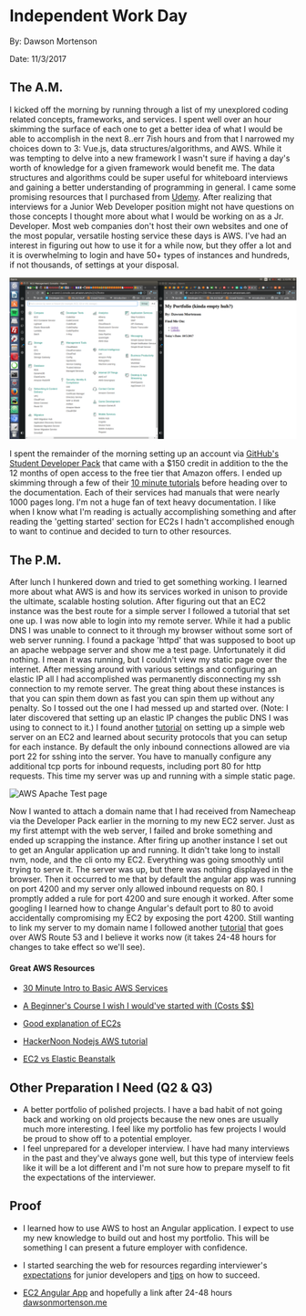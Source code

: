 Independent Work Day
======
By: Dawson Mortenson

Date: 11/3/2017

The A.M.
------
I kicked off the morning by running through a list of my unexplored coding related concepts, frameworks, and services. I spent well over an hour skimming the surface of each one to get a better idea of what I would be able to accomplish in the next 8..err 7ish hours and from that I narrowed my choices down to 3: Vue.js, data structures/algorithms, and AWS. While it was tempting to delve into a new framework I wasn't sure if having a day's worth of knowledge for a given framework would benefit me. The data structures and algorithms could be super useful for whiteboard interviews and gaining a better understanding of programming in general. I came some promising resources that I purchased from [Udemy]("https://www.udemy.com/learning-data-structures-in-javascript-from-scratch/"). After realizing that interviews for a Junior Web Developer position might not have questions on those concepts I thought more about what I would be working on as a Jr. Developer. Most web companies don't host their own websites and one of the most popular, versatile hosting service these days is AWS. I've had an interest in figuring out how to use it for a while now, but they offer a lot and it is overwhelming to login and have 50+ types of instances and hundreds, if not thousands, of settings at your disposal.

![SOOO many choices](screenshots/aws-1.png?raw=true "The many, many options you have for firing up AWS services.")

I spent the remainder of the morning setting up an account via [GitHub's Student Developer Pack]("https://education.github.com/pack") that came with a $150 credit in addition to the the 12 months of open access to the free tier that Amazon offers. I ended up skimming through a few of their [10 minute tutorials]("https://aws.amazon.com/getting-started/tutorials/") before heading over to the documentation. Each of their services had manuals that were nearly 1000 pages long. I'm not a huge fan of text heavy documentation. I like when I know what I'm reading is actually accomplishing something and after reading the 'getting started' section for EC2s I hadn't accomplished enough to want to continue and decided to turn to other resources.

The P.M.
------
After lunch I hunkered down and tried to get something working. I learned more about what AWS is and how its services worked in unison to provide the ultimate, scalable hosting solution. After figuring out that an EC2 instance was the best route for a simple server I followed a tutorial that set one up. I was now able to login into my remote server. While it had a public DNS I was unable to connect to it through my browser without some sort of web server running. I found a package 'httpd' that was supposed to boot up an apache webpage server and show me a test page. Unfortunately it did nothing. I mean it was running, but I couldn't view my static page over the internet. After messing around with various settings and configuring an elastic IP all I had accomplished was permanently disconnecting my ssh connection to my remote server. The great thing about these instances is that you can spin them down as fast you can spin them up without any penalty. So I tossed out the one I had messed up and started over. (Note: I later discovered that setting up an elastic IP changes the public DNS I was using to connect to it.) I found another [tutorial]("https://www.nczonline.net/blog/2011/07/21/quick-and-dirty-spinning-up-a-new-ec2-web-server-in-five-minutes/") on setting up a simple web server on an EC2 and learned about security protocols that you can setup for each instance. By default the only inbound connections allowed are via port 22 for sshing into the server. You have to manually configure any additional tcp ports for inbound requests, including port 80 for http requests. This time my server was up and running with a simple static page.

![AWS Apache Test page](http://docs.aws.amazon.com/AWSEC2/latest/UserGuide/images/apache_test_page2.4.png)

Now I wanted to attach a domain name that I had received from Namecheap via the Developer Pack earlier in the morning to my new EC2 server. Just as my first attempt with the web server, I failed and broke something and ended up scrapping the instance. After firing up another instance I set out to get an Angular application up and running. It didn't take long to install nvm, node, and the cli onto my EC2. Everything was going smoothly until trying to serve it. The server was up, but there was nothing displayed in the browser. Then it occurred to me that by default the angular app was running on port 4200 and my server only allowed inbound requests on 80. I promptly added a rule for port 4200 and sure enough it worked. After some googling I learned how to change Angular's default port to 80 to avoid accidentally compromising my EC2 by exposing the port 4200. Still wanting to link my server to my domain name I followed another [tutorial]("http://techgenix.com/namecheap-aws-ec2-linux/") that goes over AWS Route 53 and I believe it works now (it takes 24-48 hours for changes to take effect so we'll see).

#### Great AWS Resources

* [30 Minute Intro to Basic AWS Services](https://www.youtube.com/watch?v=ubCNZRNjhyo)

* [A Beginner's Course I wish I would've started with (Costs $$)]("https://www.udemy.com/learn-aws-the-hard-way/")

* [Good explanation of EC2s]("https://www.youtube.com/watch?v=lZMkgOMYYIg")

* [HackerNoon Nodejs AWS tutorial]("https://hackernoon.com/tutorial-creating-and-managing-a-node-js-server-on-aws-part-1-d67367ac5171")

* [EC2 vs Elastic Beanstalk]("https://stackoverflow.com/questions/25956193/difference-between-amazon-ec2-and-aws-elastic-beanstalk")

Other Preparation I Need (Q2 & Q3)
------

* A better portfolio of polished projects. I have a bad habit of not going back and working on old projects because the new ones are usually much more interesting. I feel like my portfolio has few projects I would be proud to show off to a potential employer.
* I feel unprepared for a developer interview. I have had many interviews in the past and they've always gone well, but this type of interview feels like it will be a lot different and I'm not sure how to prepare myself to fit the expectations of the interviewer.

Proof
------

* I learned how to use AWS to host an Angular application. I expect to use my new knowledge to build out and host my portfolio. This will be something I can present a future employer with confidence.

* I started searching the web for resources regarding interviewer's [expectations]("https://www.reddit.com/r/webdev/comments/5wqbxy/junior_front_end_dev_interview/") for junior developers and [tips]("https://www.reddit.com/r/cscareerquestions/comments/6g589z/junior_software_developer_interview_tips_please/") on how to succeed.

* [EC2 Angular App]("ec2-34-211-238-146.us-west-2.compute.amazonaws.com") and hopefully a link after 24-48 hours [dawsonmortenson.me]("http://www.dawsonmortenson.me")
